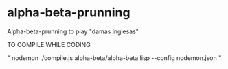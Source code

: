 # alpha-beta-prunning
Alpha-beta-prunning to play "damas inglesas"


TO COMPILE WHILE CODING

" nodemon ./compile.js alpha-beta/alpha-beta.lisp --config nodemon.json "
